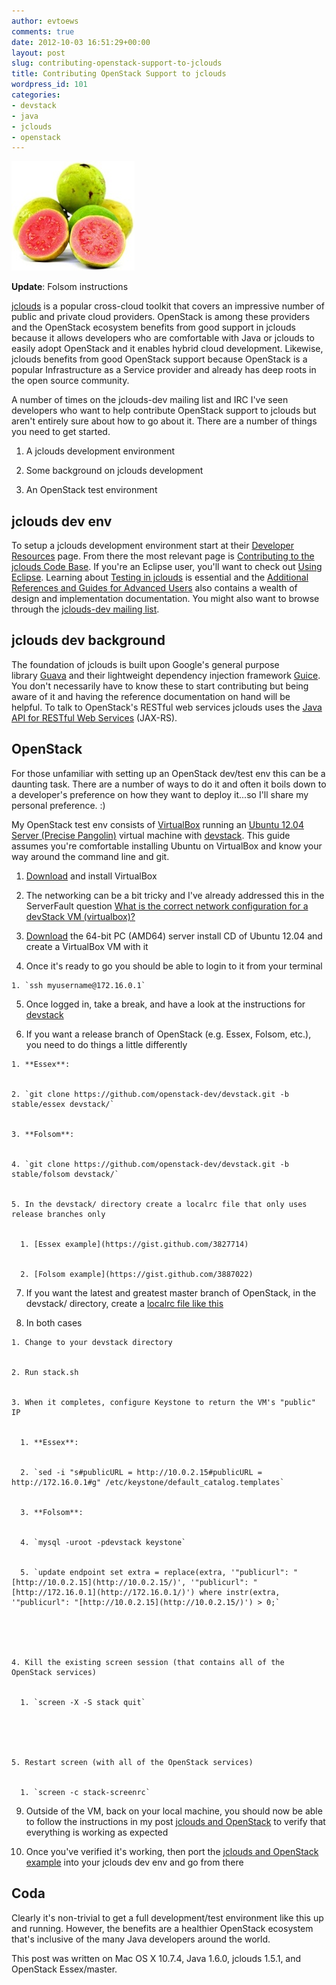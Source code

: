 ```yaml
---
author: evtoews
comments: true
date: 2012-10-03 16:51:29+00:00
layout: post
slug: contributing-openstack-support-to-jclouds
title: Contributing OpenStack Support to jclouds
wordpress_id: 101
categories:
- devstack
- java
- jclouds
- openstack
---
```


[![Guava](/img/posts/guava1.jpeg)](/img/posts/guava1.jpeg)

**Update**: Folsom instructions

[jclouds](http://www.jclouds.org/) is a popular cross-cloud toolkit that covers an impressive number of public and private cloud providers. OpenStack is among these providers and the OpenStack ecosystem benefits from good support in jclouds because it allows developers who are comfortable with Java or jclouds to easily adopt OpenStack and it enables hybrid cloud development. Likewise, jclouds benefits from good OpenStack support because OpenStack is a popular Infrastructure as a Service provider and already has deep roots in the open source community.

A number of times on the jclouds-dev mailing list and IRC I've seen developers who want to help contribute OpenStack support to jclouds but aren't entirely sure about how to go about it. There are a number of things you need to get started.




  1. A jclouds development environment


  2. Some background on jclouds development


  3. An OpenStack test environment




## jclouds dev env


To setup a jclouds development environment start at their [Developer Resources](http://www.jclouds.org/documentation/devguides/) page. From there the most relevant page is [Contributing to the jclouds Code Base](http://www.jclouds.org/documentation/devguides/contributing-to-jclouds/). If you're an Eclipse user, you'll want to check out [Using Eclipse](http://www.jclouds.org/documentation/devguides/using-eclipse/). Learning about [Testing in jclouds](http://www.jclouds.org/documentation/devguides/provider-testing/) is essential and the [Additional References and Guides for Advanced Users](http://www.jclouds.org/documentation/reference/) also contains a wealth of design and implementation documentation. You might also want to browse through the [jclouds-dev mailing list](https://groups.google.com/forum/?fromgroups#!forum/jclouds-dev).


## jclouds dev background


The foundation of jclouds is built upon Google's general purpose library [Guava](http://code.google.com/p/guava-libraries/) and their lightweight dependency injection framework [Guice](http://code.google.com/p/google-guice/). You don't necessarily have to know these to start contributing but being aware of it and having the reference documentation on hand will be helpful. To talk to OpenStack's RESTful web services jclouds uses the [Java API for RESTful Web Services](http://jax-rs-spec.java.net/) (JAX-RS).


## OpenStack


For those unfamiliar with setting up an OpenStack dev/test env this can be a daunting task. There are a number of ways to do it and often it boils down to a developer's preference on how they want to deploy it...so I'll share my personal preference. :)

My OpenStack test env consists of [VirtualBox](https://www.virtualbox.org/) running an [Ubuntu 12.04 Server (Precise Pangolin)](http://releases.ubuntu.com/12.04/) virtual machine with [devstack](http://devstack.org/). This guide assumes you're comfortable installing Ubuntu on VirtualBox and know your way around the command line and git.




  1. [Download](https://www.virtualbox.org/wiki/Downloads) and install VirtualBox


  2. The networking can be a bit tricky and I've already addressed this in the ServerFault question [What is the correct network configuration for a devStack VM (virtualbox)?](http://serverfault.com/questions/409216/what-is-the-correct-network-configuration-for-a-devstack-vm-virtualbox/409331#409331)


  3. [Download](http://releases.ubuntu.com/12.04/) the 64-bit PC (AMD64) server install CD of Ubuntu 12.04 and create a VirtualBox VM with it


  4. Once it's ready to go you should be able to login to it from your terminal


    1. `ssh myusername@172.16.0.1`





  5. Once logged in, take a break, and have a look at the instructions for [devstack](http://devstack.org/)


  6. If you want a release branch of OpenStack (e.g. Essex, Folsom, etc.), you need to do things a little differently


    1. **Essex**:


    2. `git clone https://github.com/openstack-dev/devstack.git -b stable/essex devstack/`


    3. **Folsom**:


    4. `git clone https://github.com/openstack-dev/devstack.git -b stable/folsom devstack/`


    5. In the devstack/ directory create a localrc file that only uses release branches only


      1. [Essex example](https://gist.github.com/3827714)


      2. [Folsom example](https://gist.github.com/3887022)








  7. If you want the latest and greatest master branch of OpenStack, in the devstack/ directory, create a [localrc file like this](https://gist.github.com/3827855)


  8. In both cases


    1. Change to your devstack directory


    2. Run stack.sh


    3. When it completes, configure Keystone to return the VM's "public" IP


      1. **Essex**:


      2. `sed -i "s#publicURL = http://10.0.2.15#publicURL = http://172.16.0.1#g" /etc/keystone/default_catalog.templates`


      3. **Folsom**:


      4. `mysql -uroot -pdevstack keystone`


      5. `update endpoint set extra = replace(extra, '"publicurl": "[http://10.0.2.15](http://10.0.2.15/)', '"publicurl": "[http://172.16.0.1](http://172.16.0.1/)') where instr(extra, '"publicurl": "[http://10.0.2.15](http://10.0.2.15/)') > 0;`





    4. Kill the existing screen session (that contains all of the OpenStack services)


      1. `screen -X -S stack quit`





    5. Restart screen (with all of the OpenStack services)


      1. `screen -c stack-screenrc`








  9. Outside of the VM, back on your local machine, you should now be able to follow the instructions in my post [jclouds and OpenStack](http://blog./img/posts.com/2012/09/04/jclouds-and-openstack/) to verify that everything is working as expected


  10. Once you've verified it's working, then port the [jclouds and OpenStack example](http://blog./img/posts.com/2012/09/04/jclouds-and-openstack/) into your jclouds dev env and go from there




## Coda


Clearly it's non-trivial to get a full development/test environment like this up and running. However, the benefits are a healthier OpenStack ecosystem that's inclusive of the many Java developers around the world.

This post was written on Mac OS X 10.7.4, Java 1.6.0, jclouds 1.5.1, and OpenStack Essex/master.
